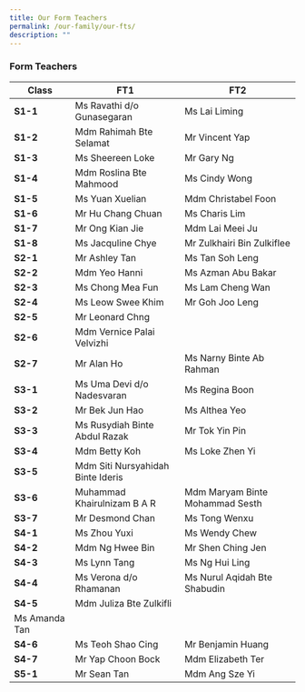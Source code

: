 ```yaml
---
title: Our Form Teachers
permalink: /our-family/our-fts/
description: ""
---
```



### Form Teachers

|Class | FT1 | FT2|
| -------- | -------- |-------- |
|**S1-1**|Ms Ravathi d/o Gunasegaran|Ms Lai Liming|
|**S1-2**| Mdm Rahimah Bte Selamat |Mr Vincent Yap|
|**S1-3**| Ms Sheereen Loke | Mr Gary Ng|
|**S1-4**|Mdm Roslina Bte Mahmood|Ms Cindy Wong|
|**S1-5**|Ms Yuan Xuelian|Mdm Christabel Foon|
|**S1-6**|Mr Hu Chang Chuan|Ms Charis Lim|
|**S1-7**|Mr Ong Kian Jie|Mdm Lai Meei Ju|
|**S1-8**|Ms Jacquline Chye|Mr Zulkhairi Bin Zulkiflee|
|**S2-1**|Mr Ashley Tan|Ms Tan Soh Leng|
|**S2-2**|Mdm Yeo Hanni|Ms Azman Abu Bakar|
|**S2-3**|Ms Chong Mea Fun| Ms Lam Cheng Wan|
|**S2-4**|Ms Leow Swee Khim|Mr Goh Joo Leng|
|**S2-5**|Mr Leonard Chng||
|**S2-6**|Mdm Vernice Palai Velvizhi||
|**S2-7**|Mr Alan Ho|Ms Narny Binte Ab Rahman|
|**S3-1**|Ms Uma Devi d/o Nadesvaran|Ms Regina Boon|
|**S3-2**|Mr Bek Jun Hao|Ms Althea Yeo|
|**S3-3**|Ms Rusydiah Binte Abdul Razak|Mr Tok Yin Pin|
|**S3-4**|Mdm Betty Koh|Ms Loke Zhen Yi|
|**S3-5**|Mdm Siti Nursyahidah Binte Ideris| |
|**S3-6**|Muhammad Khairulnizam B A R|Mdm Maryam Binte Mohammad Sesth|
|**S3-7**|Mr Desmond Chan|Ms Tong Wenxu|
|**S4-1**|Ms Zhou Yuxi|Ms Wendy Chew|
|**S4-2**|Mdm Ng Hwee Bin|Mr Shen Ching Jen|
|**S4-3**|Ms Lynn Tang|Ms Ng Hui Ling|
|**S4-4**|Ms Verona d/o Rhamanan|Ms Nurul Aqidah Bte Shabudin|
|**S4-5**|Mdm Juliza Bte Zulkifli
Ms Amanda Tan|
|**S4-6**|Ms Teoh Shao Cing|Mr Benjamin Huang|
|**S4-7**|Mr Yap Choon Bock|Mdm Elizabeth Ter|
|**S5-1**|Mr Sean Tan|Mdm Ang Sze Yi|